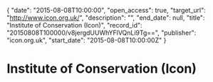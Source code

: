 {
  "date": "2015-08-08T10:00:00", 
  "open_access": true, 
  "target_url": "http://www.icon.org.uk/", 
  "description": "", 
  "end_date": null, 
  "title": "Institute of Conservation (Icon)", 
  "record_id": "20150808T100000/v8jergdUUWhYFlVQnLi9Tg==", 
  "publisher": "icon.org.uk", 
  "start_date": "2015-08-08T10:00:00Z"
}

# Institute of Conservation (Icon)

